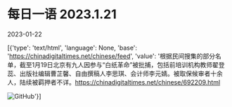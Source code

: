 # 每日一语 2023.1.21

2023-01-22

[{'type': 'text/html', 'language': None, 'base': 'https://chinadigitaltimes.net/chinese/feed', 'value': '根据民间搜集的部分名单，截至1月19日北京有九人因参与“白纸革命”被批捕，包括前培训机构教师翟登蕊、出版社编辑曹芷馨、自由撰稿人李思琪、会计师李元婧。被取保候审者十余人，陆续被羁押者不详。https://chinadigitaltimes.net/chinese/692209.html

![GitHub](https://chinadigitaltimes.net/chinese/files/2023/01/dailyquote_20230121.png)'}]
